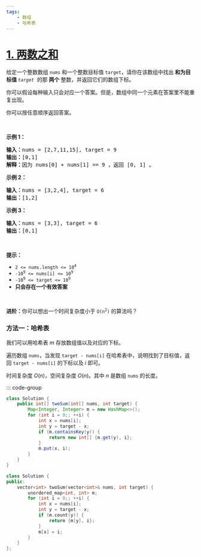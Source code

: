 ```yaml
---
tags:
    - 数组
    - 哈希表
---
```


<!-- problem:start -->

# [1. 两数之和](https://leetcode.cn/problems/two-sum)




<!-- description:start -->

<p>给定一个整数数组 <code>nums</code>&nbsp;和一个整数目标值 <code>target</code>，请你在该数组中找出 <strong>和为目标值 </strong><em><code>target</code></em>&nbsp; 的那&nbsp;<strong>两个</strong>&nbsp;整数，并返回它们的数组下标。</p>

<p>你可以假设每种输入只会对应一个答案。但是，数组中同一个元素在答案里不能重复出现。</p>

<p>你可以按任意顺序返回答案。</p>

<p>&nbsp;</p>

<p><strong class="example">示例 1：</strong></p>

<pre>
<strong>输入：</strong>nums = [2,7,11,15], target = 9
<strong>输出：</strong>[0,1]
<strong>解释：</strong>因为 nums[0] + nums[1] == 9 ，返回 [0, 1] 。
</pre>

<p><strong class="example">示例 2：</strong></p>

<pre>
<strong>输入：</strong>nums = [3,2,4], target = 6
<strong>输出：</strong>[1,2]
</pre>

<p><strong class="example">示例 3：</strong></p>

<pre>
<strong>输入：</strong>nums = [3,3], target = 6
<strong>输出：</strong>[0,1]
</pre>

<p>&nbsp;</p>

<p><strong>提示：</strong></p>

<ul>
	<li><code>2 &lt;= nums.length &lt;= 10<sup>4</sup></code></li>
	<li><code>-10<sup>9</sup> &lt;= nums[i] &lt;= 10<sup>9</sup></code></li>
	<li><code>-10<sup>9</sup> &lt;= target &lt;= 10<sup>9</sup></code></li>
	<li><strong>只会存在一个有效答案</strong></li>
</ul>

<p>&nbsp;</p>

<p><strong>进阶：</strong>你可以想出一个时间复杂度小于 <code>O(n<sup>2</sup>)</code> 的算法吗？</p>

<!-- description:end -->



<!-- solution:start -->

### 方法一：哈希表

我们可以用哈希表 $m$ 存放数组值以及对应的下标。

遍历数组 `nums`，当发现 `target - nums[i]` 在哈希表中，说明找到了目标值，返回 `target - nums[i]` 的下标以及 $i$ 即可。

时间复杂度 $O(n)$，空间复杂度 $O(n)$。其中 $n$ 是数组 `nums` 的长度。

<!-- tabs:start -->
::: code-group



```java
class Solution {
    public int[] twoSum(int[] nums, int target) {
        Map<Integer, Integer> m = new HashMap<>();
        for (int i = 0;; ++i) {
            int x = nums[i];
            int y = target - x;
            if (m.containsKey(y)) {
                return new int[] {m.get(y), i};
            }
            m.put(x, i);
        }
    }
}
```



```cpp
class Solution {
public:
    vector<int> twoSum(vector<int>& nums, int target) {
        unordered_map<int, int> m;
        for (int i = 0;; ++i) {
            int x = nums[i];
            int y = target - x;
            if (m.count(y)) {
                return {m[y], i};
            }
            m[x] = i;
        }
    }
};
```